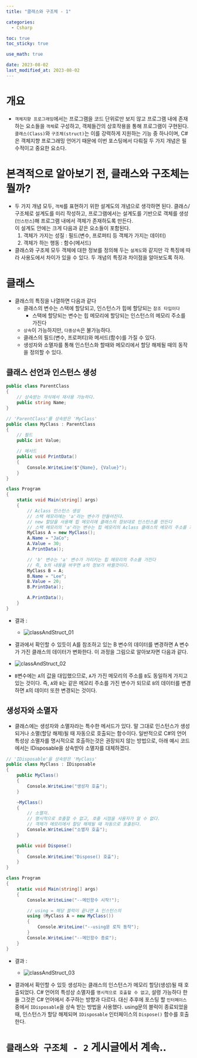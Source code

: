 ```yaml
---
title: "클래스와 구조체 - 1" 

categories:
  - Csharp

toc: true
toc_sticky: true

use_math: true

date: 2023-08-02
last_modified_at: 2023-08-02
---
```


# 개요
- `객체지향 프로그래밍`에서는 프로그램을 코드 단위로만 보지 않고 프로그램 내에 존재하는 요소들을 `객체`로 구성하고, 객체들간의 상호작용을 통해 프로그램이 구현된다. `클래스(Class)`와 `구조체(struct)`는 이를 강력하게 지원하는 기능 중 하나이며, C#은 객체지향 프로그래밍 언어기 때문에 이번 포스팅에서 다뤄질 두 가지 개념은 필수적이고 중요한 요소다.

# 본격적으로 알아보기 전, 클래스와 구조체는 뭘까?
- 두 가지 개념 모두, `객체`를 표현하기 위한 설계도의 개념으로 생각하면 된다. 클래스/구조체로 설계도를 미리 작성하고, 프로그램에서는 설계도를 기반으로 객체를 생성(`인스턴스`)해 프로그램 내에서 객체가 존재하도록 만든다. <br>이 설계도 안에는 크게 다음과 같은 요소들이 포함된다.
  1. 객체가 가지는 성질 : 필드(변수, 프로퍼티 등 객체가 가지는 데이터)
  2. 객체가 하는 행동 : 함수(메서드)
- 클래스와 구조체 모두 객체에 대한 정보를 정의해 두는 `설계도`와 같지만 각 특징에 따라 사용도에서 차이가 있을 수 있다. 두 개념의 특징과 차이점을 알아보도록 하자. 

# 클래스
- 클래스의 특징을 나열하면 다음과 같다
  - 클래스의 변수는 스택에 할당되고, 인스턴스가 힙에 할당되는 `참조 타입이다`
    - 스택에 할당되는 변수는 힙 메모리에 할당되는 인스턴스의 메모리 주소를 가진다
  - `상속`이 가능하지만, `다중상속`은 불가능하다.
  - 클래스의 필드(변수, 프로퍼티)와 메서드(함수)를 가질 수 있다.
  - 생성자와 소멸자를 통해 인스턴스화 할때와 메모리에서 할당 해제될 때의 동작을 정의할 수 있다.

## 클래스 선언과 인스턴스 생성

```cs
public class ParentClass
{
    // 상속받는 자식에서 재사용 가능하다.
    public string Name;
}

// 'ParentClass'를 상속받은 'MyClass'
public class MyClass : ParentClass
{
    // 필드
    public int Value;

    // 메서드
    public void PrintData()
    {
        Console.WriteLine($"{Name}, {Value}");
    }
}

class Program
{
    static void Main(string[] args)
    {
        // Aclass 인스턴스 생성
        // 스택 메모리에는 'a'라는 변수가 만들어진다.
        // new 할당을 사용해 힙 메모리에 클래스의 정보대로 인스턴스를 만든다
        // 스택 메모리의 'a'라는 변수는 힙 메모리의 Aclass 클래스의 메모리 주소를 가진다
        MyClass A = new MyClass();
        A.Name = "JaCo";
        A.Value = 30;
        A.PrintData();

        // 'b' 변수는 'a' 변수가 가리키는 힙 메모리의 주소를 가진다
        // 즉, b의 내용을 바꾸면 a의 정보가 바뀔것이다.
        MyClass B = A;
        B.Name = "Lee";
        B.Value = 20;
        B.PrintData();

        A.PrintData();
    }
}
```

- 결과 : 
  - ![classAndStruct_01](/assets/image/classAndStruct_01.png)

- 결과에서 확인할 수 있듯이 A를 참조하고 있는 B 변수의 데이터를 변경하면 A 변수가 가진 클래스의 데이터가 변화한다. 이 과정을 그림으로 알아보자면 다음과 같다.
- ![classAndStruct_02](/assets/image/classAndStruct_02.png)
- `B`변수에는 `A`의 값을 대입했으므로, `A`가 가진 메모리의 주소를 `B`도 동일하게 가지고 있는 것이다. 즉, `A`와 `B`는 같은 메모리 주소를 가진 변수가 되므로 `B`의 데이터를 변경하면 `A`의 데이터 또한 변경되는 것이다.

## 생성자와 소멸자
- 클래스에는 생성자와 소멸자라는 특수한 메서드가 있다. 말 그대로 인스턴스가 생성되거나 소멸(할당 해제)될 때 자동으로 호출되는 함수이다. 일반적으로 C#의 언어 특성상 소멸자를 명시적으로 호출하는것은 권장되지 않는 방법으로, 아래 예시 코드에서는 IDisposable을 상속받아 소멸자를 대체하겠다.

```cs
// 'IDisposable'을 상속받은 'MyClass'
public class MyClass : IDisposable
{
    public MyClass()
    {
        Console.WriteLine("생성자 호출");
    }

    ~MyClass()
    {
        // 소멸자.
        // 명시적으로 호출할 수 없고, 호출 시점을 사용자가 알 수 없다.
        // 객체가 메모리에서 할당 해제될 때 자동으로 호출된다.
        Console.WriteLine("소멸자 호출");
    }

    public void Dispose() 
    {
        Console.WriteLine("Dispose() 호출");
    }
}

class Program
{
    static void Main(string[] args)
    {
        Console.WriteLine("--메인함수 시작!");

        // using = 해당 블럭이 끝나면 A 인스턴스의 
        using (MyClass A = new MyClass())
        {
            Console.WriteLine("--using문 로직 동작");
        }
        Console.WriteLine("--메인함수 종료");
    }
}
```

- 결과 : 
  - ![classAndStruct_03](/assets/image/classAndStruct_03.png)

- 결과에서 확인할 수 있듯 생성자는 클래스의 인스턴스가 메모리 할당(생성)될 때 호출되었다. C# 언어의 특성상 소멸자를 `명시적으로 호출할 수 없고`, 설령 가능하다 한들 그것은 C# 언어에서 추구하는 방향과 다르다. 대신 추후에 포스팅 할 `인터페이스`중에서 `IDisposable`을 상속 받는 방법을 사용했다. using문의 블럭이 종료되었을 때, 인스턴스가 할당 해제되며 `IDisposable` 인터페이스의 `Dispose()` 함수를 호출한다.

# `클래스와 구조체 - 2` 게시글에서 계속..